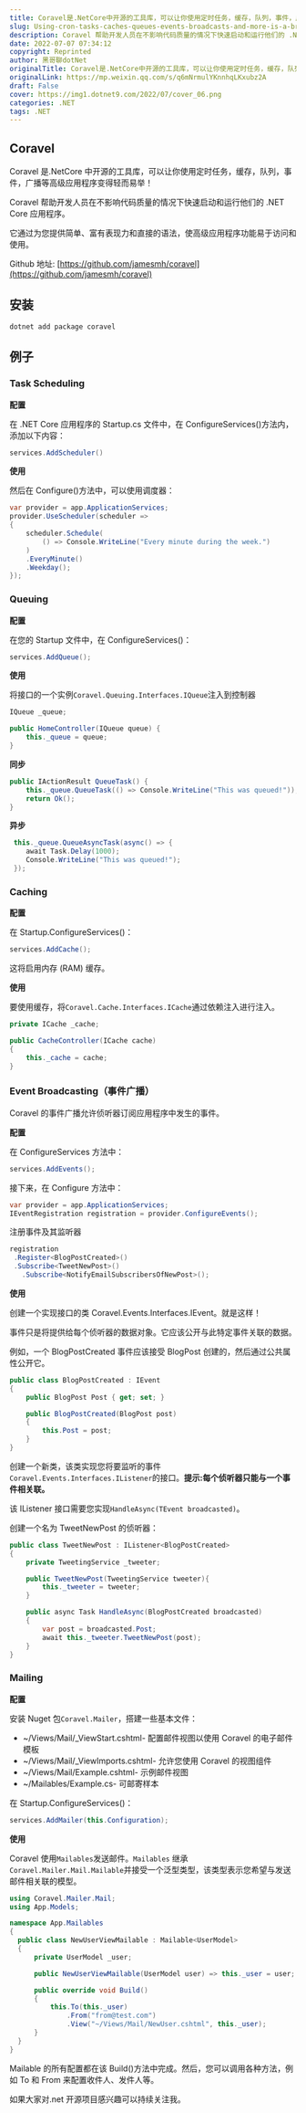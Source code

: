 ```yaml
---
title: Coravel是.NetCore中开源的工具库，可以让你使用定时任务，缓存，队列，事件，广播等高级应用程序变得轻而易举！
slug: Using-cron-tasks-caches-queues-events-broadcasts-and-more-is-a-breeze-with-Coravel
description: Coravel 帮助开发人员在不影响代码质量的情况下快速启动和运行他们的 .NET Core 应用程序。
date: 2022-07-07 07:34:12
copyright: Reprinted
author: 黑哥聊dotNet
originalTitle: Coravel是.NetCore中开源的工具库，可以让你使用定时任务，缓存，队列，事件，广播等高级应用程序变得轻而易举！
originalLink: https://mp.weixin.qq.com/s/q6mNrmulYKnnhqLKxubz2A
draft: False
cover: https://img1.dotnet9.com/2022/07/cover_06.png
categories: .NET
tags: .NET
---
```


## Coravel

Coravel 是.NetCore 中开源的工具库，可以让你使用定时任务，缓存，队列，事件，广播等高级应用程序变得轻而易举！

Coravel 帮助开发人员在不影响代码质量的情况下快速启动和运行他们的 .NET Core 应用程序。

它通过为您提供简单、富有表现力和直接的语法，使高级应用程序功能易于访问和使用。

Github 地址: [https://github.com/jamesmh/coravel](https://github.com/jamesmh/coravel)

## 安装

```shell
dotnet add package coravel
```

## 例子

### Task Scheduling

**配置**

在 .NET Core 应用程序的 Startup.cs 文件中，在 ConfigureServices()方法内，添加以下内容：

```csharp
services.AddScheduler()
```

**使用**

然后在 Configure()方法中，可以使用调度器：

```csharp
var provider = app.ApplicationServices;
provider.UseScheduler(scheduler =>
{
    scheduler.Schedule(
        () => Console.WriteLine("Every minute during the week.")
    )
    .EveryMinute()
    .Weekday();
});
```

### Queuing

**配置**

在您的 Startup 文件中，在 ConfigureServices()：

```csharp
services.AddQueue();
```

**使用**

将接口的一个实例`Coravel.Queuing.Interfaces.IQueue`注入到控制器

```csharp
IQueue _queue;

public HomeController(IQueue queue) {
    this._queue = queue;
}
```

**同步**

```csharp
public IActionResult QueueTask() {
    this._queue.QueueTask(() => Console.WriteLine("This was queued!"));
    return Ok();
}
```

**异步**

```csharp
 this._queue.QueueAsyncTask(async() => {
    await Task.Delay(1000);
    Console.WriteLine("This was queued!");
 });
```

### Caching

**配置**

在 Startup.ConfigureServices()：

```csharp
services.AddCache();
```

这将启用内存 (RAM) 缓存。

**使用**

要使用缓存，将`Coravel.Cache.Interfaces.ICache`通过依赖注入进行注入。

```csharp
private ICache _cache;

public CacheController(ICache cache)
{
    this._cache = cache;
}
```

### Event Broadcasting（事件广播）

Coravel 的事件广播允许侦听器订阅应用程序中发生的事件。

**配置**

在 ConfigureServices 方法中：

```csharp
services.AddEvents();
```

接下来，在 Configure 方法中：

```csharp
var provider = app.ApplicationServices;
IEventRegistration registration = provider.ConfigureEvents();
```

注册事件及其监听器

```csharp
registration
 .Register<BlogPostCreated>()
 .Subscribe<TweetNewPost>()
   .Subscribe<NotifyEmailSubscribersOfNewPost>();
```

**使用**

创建一个实现接口的类 Coravel.Events.Interfaces.IEvent。就是这样！

事件只是将提供给每个侦听器的数据对象。它应该公开与此特定事件关联的数据。

例如，一个 BlogPostCreated 事件应该接受 BlogPost 创建的，然后通过公共属性公开它。

```csharp
public class BlogPostCreated : IEvent
{
    public BlogPost Post { get; set; }

    public BlogPostCreated(BlogPost post)
    {
        this.Post = post;
    }
}
```

创建一个新类，该类实现您将要监听的事件`Coravel.Events.Interfaces.IListener`的接口。**提示:每个侦听器只能与一个事件相关联。**

该 IListener 接口需要您实现`HandleAsync(TEvent broadcasted)`。

创建一个名为 TweetNewPost 的侦听器：

```csharp
public class TweetNewPost : IListener<BlogPostCreated>
{
    private TweetingService _tweeter;

    public TweetNewPost(TweetingService tweeter){
        this._tweeter = tweeter;
    }

    public async Task HandleAsync(BlogPostCreated broadcasted)
    {
        var post = broadcasted.Post;
        await this._tweeter.TweetNewPost(post);
    }
}
```

### Mailing

**配置**

安装 Nuget 包`Coravel.Mailer`，搭建一些基本文件：

- ~/Views/Mail/\_ViewStart.cshtml- 配置邮件视图以使用 Coravel 的电子邮件模板
- ~/Views/Mail/\_ViewImports.cshtml- 允许您使用 Coravel 的视图组件
- ~/Views/Mail/Example.cshtml- 示例邮件视图
- ~/Mailables/Example.cs- 可邮寄样本

在 Startup.ConfigureServices()：

```csharp
services.AddMailer(this.Configuration);
```

**使用**

Coravel 使用`Mailables`发送邮件。`Mailables` 继承`Coravel.Mailer.Mail.Mailable`并接受一个泛型类型，该类型表示您希望与发送邮件相关联的模型。

```csharp
using Coravel.Mailer.Mail;
using App.Models;

namespace App.Mailables
{
  public class NewUserViewMailable : Mailable<UserModel>
  {
      private UserModel _user;

      public NewUserViewMailable(UserModel user) => this._user = user;

      public override void Build()
      {
          this.To(this._user)
              .From("from@test.com")
              .View("~/Views/Mail/NewUser.cshtml", this._user);
      }
  }
}
```

Mailable 的所有配置都在该 Build()方法中完成。然后，您可以调用各种方法，例如 To 和 From 来配置收件人、发件人等。

如果大家对.net 开源项目感兴趣可以持续关注我。
